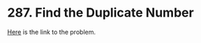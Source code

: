# 287. Find the Duplicate Number

[Here](https://leetcode.com/problems/find-the-duplicate-number) is the link to the problem.
